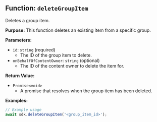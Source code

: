 ## Function: `deleteGroupItem`

Deletes a group item.

**Purpose:**
This function deletes an existing item from a specific group.

**Parameters:**

- `id`: `string` (required)
  - The ID of the group item to delete.
- `onBehalfOfContentOwner`: `string` (optional)
  - The ID of the content owner to delete the item for.

**Return Value:**

- `Promise<void>`
  - A promise that resolves when the group item has been deleted.

**Examples:**

```typescript
// Example usage
await sdk.deleteGroupItem('<group_item_id>');
```